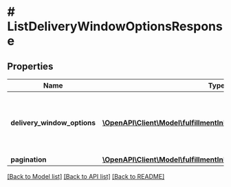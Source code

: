 # # ListDeliveryWindowOptionsResponse

## Properties

Name | Type | Description | Notes
------------ | ------------- | ------------- | -------------
**delivery_window_options** | [**\OpenAPI\Client\Model\fulfillmentInbound\DeliveryWindowOption[]**](DeliveryWindowOption.md) | Delivery window options generated for the placement option. |
**pagination** | [**\OpenAPI\Client\Model\fulfillmentInbound\Pagination**](Pagination.md) |  | [optional]

[[Back to Model list]](../../README.md#models) [[Back to API list]](../../README.md#endpoints) [[Back to README]](../../README.md)
